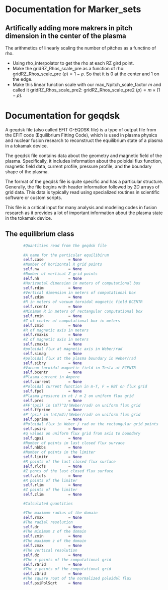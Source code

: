 # Documentation for Marker_sets

## Artifically adding more makrers in pitch dimension in the center of the plasma

The arithmetics of linearly scaling the number of pitches as a functino of rho. 
- Using rho_interpolator to get the rho at each RZ gird point. 
- Make the gridRZ_Rhos_scale_pre as a function of rho: gridRZ_Rhos_scale_pre $(\rho) = 1 - \rho$. So that it is 0 at the center and 1 on the edge. 
- Make this linear function scale with our max_Npitch_scale_factor $m$ and called it gridRZ_Rhos_scale_pre2: gridRZ_Rhos_scale_pre2 $(\rho) = m \times (1 - \rho)$. 

# Documentation for geqdsk

A geqdsk file (also called EFIT G-EQDSK file) is a type of output file from the EFIT code (Equilibrium Fitting Code), which is used in plasma physics and nuclear fusion research to reconstruct the equilibrium state of a plasma in a tokamak device.

The geqdsk file contains data about the geometry and magnetic field of the plasma. Specifically, it includes information about the poloidal flux function, magnetic field data, current profile, pressure profile, and the boundary shape of the plasma.

The format of the geqdsk file is quite specific and has a particular structure. Generally, the file begins with header information followed by 2D arrays of grid data. This data is typically read using specialized routines in scientific software or custom scripts.

This file is a critical input for many analysis and modeling codes in fusion research as it provides a lot of important information about the plasma state in the tokamak device.


## The equilibrium class
``` python
        #Quantities read from the geqdsk file
        
        #A name for the particular equilibirum
        self.case           = None
        #Number of horizontal R grid points
        self.nw             = None
        #Number of vertical Z grid points
        self.nh             = None
        #Horizontal dimension in meters of computational box
        self.rdim           = None
        #Vertical dimension in meters of computational box
        self.zdim           = None
        #R in meters of vacuum toroidal magnetic field BCENTR
        self.rcentr         = None
        #Minimum R in meters of rectangular computational box
        self.rmin           = None
        #Z of center of computational box in meters
        self.zmid           = None
        #R of magnetic axis in meters
        self.rmaxis         = None
        #Z of magnetic axis in meters
        self.zmaxis         = None
        #poloidal flux at magnetic axis in Weber/rad
        self.simag          = None
        #poloidal flux at the plasma boundary in Weber/rad
        self.sibry          = None
        #Vacuum toroidal magnetic field in Tesla at RCENTR
        self.bcentr         = None
        #Plasma current in Ampere
        self.current        = None
        #Poloidal current function in m-T, F = RBT on flux grid
        self.fpol           = None
        #Plasma pressure in nt / m 2 on uniform flux grid
        self.pres           = None
        #FF'(psi) in (mT)^2/(Weber/rad) on uniform flux grid
        self.ffprime        = None
        #P'(psi) in (nt/m2)/(Weber/rad) on uniform flux grid
        self.pprime         = None
        #Poloidal flux in Weber / rad on the rectangular grid points
        self.psirz          = None
        #q values on uniform flux grid from axis to boundary
        self.qpsi           = None
        #Number of points in last closed flux survace
        self.nbbbs          = None
        #Number of points in the limiter
        self.limitr         = None
        #R points of the last closed flux surface
        self.rlcfs          = None
        #Z ponts of the last closed flux surface
        self.zlcfs          = None
        #R points of the limiter
        self.rlim           = None
        #Z points of the limiter
        self.zlim           = None

        #Calculated quantities

        #The maximum radius of the domain
        self.rmax           = None
        #The radial resolution
        self.dr             = None
        #The minimum z of the domain
        self.zmin           = None
        #The maximum z of the domain
        self.zmax           = None
        #The vertical resolution
        self.dz             = None
        #The r points of the computational grid
        self.rGrid          = None
        #The z points of the computational grid
        self.zGrid          = None
        #The square root of the normalized poloidal flux
        self.psiPolSqrt     = None
```